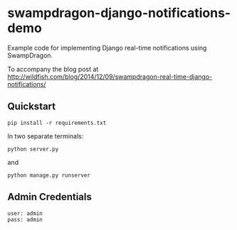 swampdragon-django-notifications-demo
=====================================

Example code for implementing Django real-time notifications using SwampDragon.

To accompany the blog post at http://wildfish.com/blog/2014/12/09/swampdragon-real-time-django-notifications/


Quickstart
----------

    pip install -r requirements.txt
   
In two separate terminals:

    python server.py

and

    python manage.py runserver
   
   
Admin Credentials
-----------------

    user: admin
    pass: admin
